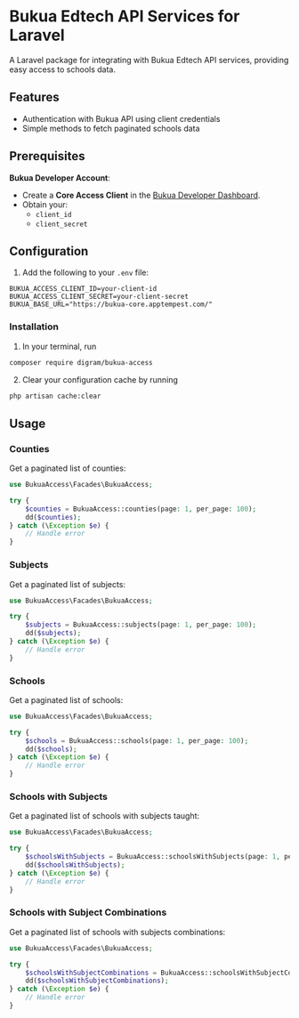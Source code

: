 # Bukua Edtech API Services for Laravel

A Laravel package for integrating with Bukua Edtech API services, providing easy access to schools data.

## Features

- Authentication with Bukua API using client credentials
- Simple methods to fetch paginated schools data

## Prerequisites  

**Bukua Developer Account**:  
   - Create a **Core Access Client** in the [Bukua Developer Dashboard](https://developer.bukuaplatform.com/).  
   - Obtain your:  
     - `client_id`  
     - `client_secret`  

## Configuration

1. Add the following to your `.env` file:

```env
BUKUA_ACCESS_CLIENT_ID=your-client-id
BUKUA_ACCESS_CLIENT_SECRET=your-client-secret
BUKUA_BASE_URL="https://bukua-core.apptempest.com/"
```

### Installation

1. In your terminal, run 

```bash
composer require digram/bukua-access
```

2. Clear your configuration cache by running

```bash
php artisan cache:clear
```

## Usage

### Counties

Get a paginated list of counties:

```php
use BukuaAccess\Facades\BukuaAccess;

try {
    $counties = BukuaAccess::counties(page: 1, per_page: 100);
    dd($counties);
} catch (\Exception $e) {
    // Handle error
}
```

### Subjects

Get a paginated list of subjects:

```php
use BukuaAccess\Facades\BukuaAccess;

try {
    $subjects = BukuaAccess::subjects(page: 1, per_page: 100);
    dd($subjects);
} catch (\Exception $e) {
    // Handle error
}
```

### Schools

Get a paginated list of schools:

```php
use BukuaAccess\Facades\BukuaAccess;

try {
    $schools = BukuaAccess::schools(page: 1, per_page: 100);
    dd($schools);
} catch (\Exception $e) {
    // Handle error
}
```

### Schools with Subjects

Get a paginated list of schools with subjects taught:

```php
use BukuaAccess\Facades\BukuaAccess;

try {
    $schoolsWithSubjects = BukuaAccess::schoolsWithSubjects(page: 1, per_page: 100);
    dd($schoolsWithSubjects);
} catch (\Exception $e) {
    // Handle error
}
```

### Schools with Subject Combinations

Get a paginated list of schools with subjects combinations:

```php
use BukuaAccess\Facades\BukuaAccess;

try {
    $schoolsWithSubjectCombinations = BukuaAccess::schoolsWithSubjectCombinations(page: 1, per_page: 100);
    dd($schoolsWithSubjectCombinations);
} catch (\Exception $e) {
    // Handle error
}
```